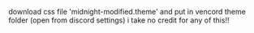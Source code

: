 download css file 'midnight-modified.theme' and put in vencord theme folder (open from discord settings)
i take no credit for any of this!!
